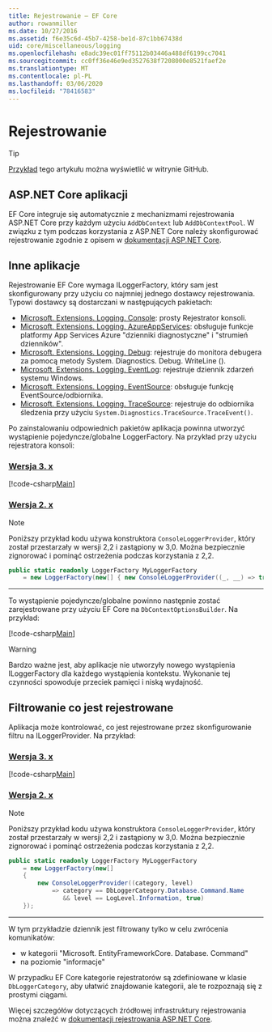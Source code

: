 ```yaml
---
title: Rejestrowanie — EF Core
author: rowanmiller
ms.date: 10/27/2016
ms.assetid: f6e35c6d-45b7-4258-be1d-87c1bb67438d
uid: core/miscellaneous/logging
ms.openlocfilehash: e8adc39ec01ff75112b03446a488df6199cc7041
ms.sourcegitcommit: cc0ff36e46e9ed3527638f7208000e8521faef2e
ms.translationtype: MT
ms.contentlocale: pl-PL
ms.lasthandoff: 03/06/2020
ms.locfileid: "78416583"
---
```

# <a name="logging"></a>Rejestrowanie

> [!TIP]  
> [Przykład](https://github.com/dotnet/EntityFramework.Docs/tree/master/samples/core/Miscellaneous/Logging) tego artykułu można wyświetlić w witrynie GitHub.

## <a name="aspnet-core-applications"></a>ASP.NET Core aplikacji

EF Core integruje się automatycznie z mechanizmami rejestrowania ASP.NET Core przy każdym użyciu `AddDbContext` lub `AddDbContextPool`. W związku z tym podczas korzystania z ASP.NET Core należy skonfigurować rejestrowanie zgodnie z opisem w [dokumentacji ASP.NET Core](https://docs.microsoft.com/aspnet/core/fundamentals/logging?tabs=aspnetcore2x).

## <a name="other-applications"></a>Inne aplikacje

Rejestrowanie EF Core wymaga ILoggerFactory, który sam jest skonfigurowany przy użyciu co najmniej jednego dostawcy rejestrowania. Typowi dostawcy są dostarczani w następujących pakietach:

* [Microsoft. Extensions. Logging. Console](https://www.nuget.org/packages/Microsoft.Extensions.Logging.Console/): prosty Rejestrator konsoli.
* [Microsoft. Extensions. Logging. AzureAppServices](https://www.nuget.org/packages/Microsoft.Extensions.Logging.AzureAppServices/): obsługuje funkcje platformy App Services Azure "dzienniki diagnostyczne" i "strumień dzienników".
* [Microsoft. Extensions. Logging. Debug](https://www.nuget.org/packages/Microsoft.Extensions.Logging.Debug/): rejestruje do monitora debugera za pomocą metody System. Diagnostics. Debug. WriteLine ().
* [Microsoft. Extensions. Logging. EventLog](https://www.nuget.org/packages/Microsoft.Extensions.Logging.EventLog/): rejestruje dziennik zdarzeń systemu Windows.
* [Microsoft. Extensions. Logging. EventSource](https://www.nuget.org/packages/Microsoft.Extensions.Logging.EventSource/): obsługuje funkcję EventSource/odbiornika.
* [Microsoft. Extensions. Logging. TraceSource](https://www.nuget.org/packages/Microsoft.Extensions.Logging.TraceSource/): rejestruje do odbiornika śledzenia przy użyciu `System.Diagnostics.TraceSource.TraceEvent()`.

Po zainstalowaniu odpowiednich pakietów aplikacja powinna utworzyć wystąpienie pojedyncze/globalne LoggerFactory. Na przykład przy użyciu rejestratora konsoli:

### <a name="version-3x"></a>[Wersja 3. x](#tab/v3)

[!code-csharp[Main](../../../samples/core/Miscellaneous/Logging/Logging/BloggingContext.cs#DefineLoggerFactory)]

### <a name="version-2x"></a>[Wersja 2. x](#tab/v2)

> [!NOTE]
> Poniższy przykład kodu używa konstruktora `ConsoleLoggerProvider`, który został przestarzały w wersji 2,2 i zastąpiony w 3,0. Można bezpiecznie zignorować i pominąć ostrzeżenia podczas korzystania z 2,2.

``` csharp
public static readonly LoggerFactory MyLoggerFactory
    = new LoggerFactory(new[] { new ConsoleLoggerProvider((_, __) => true, true) });
```

***

To wystąpienie pojedyncze/globalne powinno następnie zostać zarejestrowane przy użyciu EF Core na `DbContextOptionsBuilder`. Na przykład:

[!code-csharp[Main](../../../samples/core/Miscellaneous/Logging/Logging/BloggingContext.cs#RegisterLoggerFactory)]

> [!WARNING]
> Bardzo ważne jest, aby aplikacje nie utworzyły nowego wystąpienia ILoggerFactory dla każdego wystąpienia kontekstu. Wykonanie tej czynności spowoduje przeciek pamięci i niską wydajność.

## <a name="filtering-what-is-logged"></a>Filtrowanie co jest rejestrowane

Aplikacja może kontrolować, co jest rejestrowane przez skonfigurowanie filtru na ILoggerProvider. Na przykład:

### <a name="version-3x"></a>[Wersja 3. x](#tab/v3)

[!code-csharp[Main](../../../samples/core/Miscellaneous/Logging/Logging/BloggingContextWithFiltering.cs#DefineLoggerFactory)]

### <a name="version-2x"></a>[Wersja 2. x](#tab/v2)

> [!NOTE]
> Poniższy przykład kodu używa konstruktora `ConsoleLoggerProvider`, który został przestarzały w wersji 2,2 i zastąpiony w 3,0. Można bezpiecznie zignorować i pominąć ostrzeżenia podczas korzystania z 2,2.

``` csharp
public static readonly LoggerFactory MyLoggerFactory
    = new LoggerFactory(new[]
    {
        new ConsoleLoggerProvider((category, level)
            => category == DbLoggerCategory.Database.Command.Name
               && level == LogLevel.Information, true)
    });
```

***

W tym przykładzie dziennik jest filtrowany tylko w celu zwrócenia komunikatów:

* w kategorii "Microsoft. EntityFrameworkCore. Database. Command"
* na poziomie "informacje"

W przypadku EF Core kategorie rejestratorów są zdefiniowane w klasie `DbLoggerCategory`, aby ułatwić znajdowanie kategorii, ale te rozpoznają się z prostymi ciągami.

Więcej szczegółów dotyczących źródłowej infrastruktury rejestrowania można znaleźć w [dokumentacji rejestrowania ASP.NET Core](https://docs.microsoft.com/aspnet/core/fundamentals/logging?tabs=aspnetcore2x).
